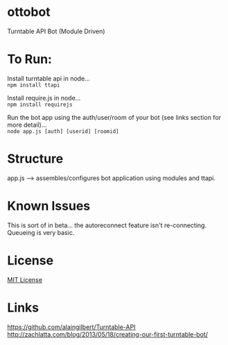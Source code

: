 ottobot
=======

Turntable API Bot (Module Driven)

To Run:
=======
Install turntable api in node...  
``npm install ttapi``

Install require.js in node...  
``npm install requirejs``

Run the bot app using the auth/user/room of your bot (see links section for more detail)...  
``node app.js [auth] [userid] [roomid]``

Structure
=========
app.js --> assembles/configures bot application using modules and ttapi.

Known Issues
============
This is sort of in beta... the autoreconnect feature isn't re-connecting.  
Queueing is very basic.

License
=======
[MIT License](https://github.com/mkelandis/ottobot/LICENSE-MIT) 

Links
=====
https://github.com/alaingilbert/Turntable-API  
http://zachlatta.com/blog/2013/05/18/creating-our-first-turntable-bot/  

